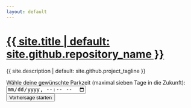 ```yaml
---
layout: default
---
```

<h1><a href="{{ "/" | absolute_url }}">{{ site.title | default: site.github.repository_name }}</a></h1>
<p>{{ site.description | default: site.github.project_tagline }}</p>



Wähle deine gewünschte Parkzeit (maximal sieben Tage in die Zukunft): <br><input type="datetime-local" id="datepicker">
<br>
<button type="button" id="btn_prediction">Vorhersage starten</button>

<div id="error-container"></div>

<div id="chart-container" style="height: 400px;"></div>
